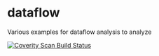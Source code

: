 # dataflow
Various examples for dataflow analysis to analyze

<a href="https://scan.coverity.com/projects/dataflow">
  <img alt="Coverity Scan Build Status"
       src="https://scan.coverity.com/projects/6514/badge.svg"/>
</a>
